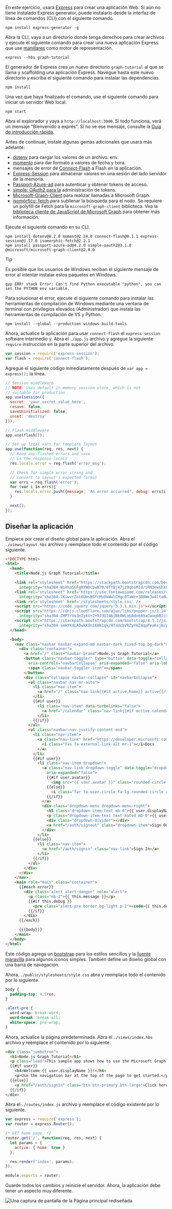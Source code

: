 <!-- markdownlint-disable MD002 MD041 -->

En este ejercicio, usará [Express](http://expressjs.com/) para crear una aplicación Web. Si aún no tiene instalado Express generator, puede instalarlo desde la interfaz de línea de comandos (CLI) con el siguiente comando.

```Shell
npm install express-generator -g
```

Abra la CLI, vaya a un directorio donde tenga derechos para crear archivos y ejecute el siguiente comando para crear una nueva aplicación Express que use [manillares](http://handlebarsjs.com/) como motor de representación.

```Shell
express --hbs graph-tutorial
```

El generador de Express crea un nuevo directorio `graph-tutorial` al que se llama y scaffolding una aplicación Express. Navegue hasta este nuevo directorio y escriba el siguiente comando para instalar las dependencias.

```Shell
npm install
```

Una vez que haya finalizado el comando, use el siguiente comando para iniciar un servidor Web local.

```Shell
npm start
```

Abra el explorador y vaya a `http://localhost:3000`. Si todo funciona, verá un mensaje "Bienvenido a exprés". Si no ve ese mensaje, consulte la [Guía de introducción rápida](http://expressjs.com/starter/generator.html).

Antes de continuar, instale algunas gemas adicionales que usará más adelante:

- [dotenv](https://github.com/motdotla/dotenv) para cargar los valores de un archivo. env.
- [momento](https://github.com/moment/moment/) para dar formato a valores de fecha y hora.
- mensajes de error de [Connect-Flash](https://github.com/jaredhanson/connect-flash) a Flash en la aplicación.
- [Express-Session](https://github.com/expressjs/session) para almacenar valores en una sesión del lado servidor de la memoria.
- [Passport-Azure-ad](https://github.com/AzureAD/passport-azure-ad) para autenticar y obtener tokens de acceso.
- [simple: OAuth2 para la](https://github.com/lelylan/simple-oauth2) administración de tokens.
- [Microsoft-Graph-Client](https://github.com/microsoftgraph/msgraph-sdk-javascript) para realizar llamadas a Microsoft Graph.
- [isomórfico: fetch](https://github.com/matthew-andrews/isomorphic-fetch) para subllenar la búsqueda para el nodo. Se requiere un polyfill de Fetch para la `microsoft-graph-client` biblioteca. Vea la [biblioteca cliente de JavaScript de Microsoft Graph](https://github.com/microsoftgraph/msgraph-sdk-javascript/wiki/Migration-from-1.x.x-to-2.x.x#polyfill-only-when-required) para obtener más información.

Ejecute el siguiente comando en su CLI.

```Shell
npm install dotenv@8.2.0 moment@2.24.0 connect-flash@0.1.1 express-session@1.17.0 isomorphic-fetch@2.2.1
npm install passport-azure-ad@4.2.0 simple-oauth2@3.1.0 @microsoft/microsoft-graph-client@2.0.0
```

> [!TIP]
> Es posible que los usuarios de Windows reciban el siguiente mensaje de error al intentar instalar estos paquetes en Windows.
>
> ```Shell
> gyp ERR! stack Error: Can't find Python executable "python", you can set the PYTHON env variable.
> ```
>
> Para solucionar el error, ejecute el siguiente comando para instalar las herramientas de compilación de Windows mediante una ventana de terminal con privilegios elevados (Administrador) que instala las herramientas de compilación de VS y Python.
>
> ```Shell
> npm install --global --production windows-build-tools
> ```

Ahora, actualice la aplicación para usar `connect-flash` el `express-session` software intermedio y. Abra el `./app.js` archivo y agregue la siguiente `require` instrucción en la parte superior del archivo.

```js
var session = require('express-session');
var flash = require('connect-flash');
```

Agregue el siguiente código inmediatamente después de `var app = express();` la línea.

```js
// Session middleware
// NOTE: Uses default in-memory session store, which is not
// suitable for production
app.use(session({
  secret: 'your_secret_value_here',
  resave: false,
  saveUninitialized: false,
  unset: 'destroy'
}));

// Flash middleware
app.use(flash());

// Set up local vars for template layout
app.use(function(req, res, next) {
  // Read any flashed errors and save
  // in the response locals
  res.locals.error = req.flash('error_msg');

  // Check for simple error string and
  // convert to layout's expected format
  var errs = req.flash('error');
  for (var i in errs){
    res.locals.error.push({message: 'An error occurred', debug: errs[i]});
  }

  next();
});
```

## <a name="design-the-app"></a>Diseñar la aplicación

Empiece por crear el diseño global para la aplicación. Abra el `./views/layout.hbs` archivo y reemplace todo el contenido por el código siguiente.

```html
<!DOCTYPE html>
<html>
  <head>
    <title>Node.js Graph Tutorial</title>

    <link rel="stylesheet" href="https://stackpath.bootstrapcdn.com/bootstrap/4.1.1/css/bootstrap.min.css"
      integrity="sha384-WskhaSGFgHYWDcbwN70/dfYBj47jz9qbsMId/iRN3ewGhXQFZCSftd1LZCfmhktB" crossorigin="anonymous">
    <link rel="stylesheet" href="https://use.fontawesome.com/releases/v5.1.0/css/all.css"
      integrity="sha384-lKuwvrZot6UHsBSfcMvOkWwlCMgc0TaWr+30HWe3a4ltaBwTZhyTEggF5tJv8tbt" crossorigin="anonymous">
    <link rel='stylesheet' href='/stylesheets/style.css' />
    <script src="https://code.jquery.com/jquery-3.3.1.min.js"></script>
    <script src="https://cdnjs.cloudflare.com/ajax/libs/popper.js/1.14.3/umd/popper.min.js"
      integrity="sha384-ZMP7rVo3mIykV+2+9J3UJ46jBk0WLaUAdn689aCwoqbBJiSnjAK/l8WvCWPIPm49" crossorigin="anonymous"></script>
    <script src="https://stackpath.bootstrapcdn.com/bootstrap/4.1.1/js/bootstrap.min.js"
      integrity="sha384-smHYKdLADwkXOn1EmN1qk/HfnUcbVRZyYmZ4qpPea6sjB/pTJ0euyQp0Mk8ck+5T" crossorigin="anonymous"></script>
  </head>

  <body>
    <nav class="navbar navbar-expand-md navbar-dark fixed-top bg-dark">
      <div class="container">
        <a href="/" class="navbar-brand">Node.js Graph Tutorial</a>
        <button class="navbar-toggler" type="button" data-toggle="collapse" data-target="#navbarCollapse"
          aria-controls="navbarCollapse" aria-expanded="false" aria-label="Toggle navigation">
          <span class="navbar-toggler-icon"></span>
        </button>
        <div class="collapse navbar-collapse" id="navbarCollapse">
          <ul class="navbar-nav mr-auto">
            <li class="nav-item">
              <a href="/" class="nav-link{{#if active.home}} active{{/if}}">Home</a>
            </li>
            {{#if user}}
              <li class="nav-item" data-turbolinks="false">
                <a href="/calendar" class="nav-link{{#if active.calendar}} active{{/if}}">Calendar</a>
              </li>
            {{/if}}
          </ul>
          <ul class="navbar-nav justify-content-end">
            <li class="nav-item">
              <a class="nav-link" href="https://developer.microsoft.com/graph/docs/concepts/overview" target="_blank">
                <i class="fas fa-external-link-alt mr-1"></i>Docs
              </a>
            </li>
            {{#if user}}
              <li class="nav-item dropdown">
                <a class="nav-link dropdown-toggle" data-toggle="dropdown" href="#" role="button" aria-haspopup="true"
                  aria-expanded="false">
                  {{#if user.avatar}}
                    <img src="{{ user.avatar }}" class="rounded-circle align-self-center mr-2" style="width: 32px;">
                  {{else}}
                    <i class="far fa-user-circle fa-lg rounded-circle align-self-center mr-2" style="width: 32px;"></i>
                  {{/if}}
                </a>
                <div class="dropdown-menu dropdown-menu-right">
                  <h5 class="dropdown-item-text mb-0">{{ user.displayName }}</h5>
                  <p class="dropdown-item-text text-muted mb-0">{{ user.email }}</p>
                  <div class="dropdown-divider"></div>
                  <a href="/auth/signout" class="dropdown-item">Sign Out</a>
                </div>
              </li>
            {{else}}
              <li class="nav-item">
                <a href="/auth/signin" class="nav-link">Sign In</a>
              </li>
            {{/if}}
          </ul>
        </div>
      </div>
    </nav>
    <main role="main" class="container">
      {{#each error}}
        <div class="alert alert-danger" role="alert">
          <p class="mb-3">{{ this.message }}</p>
          {{#if this.debug }}
            <pre class="alert-pre border bg-light p-2"><code>{{ this.debug }}</code></pre>
          {{/if}}
        </div>
      {{/each}}

      {{{body}}}
    </main>
  </body>
</html>
```

Este código agrega un [bootstrap](http://getbootstrap.com/) para los estilos sencillos y la [fuente maravilla](https://fontawesome.com/) para algunos iconos simples. También define un diseño global con una barra de navegación.

Ahora, `./public/stylesheets/style.css` abra y reemplace todo el contenido por lo siguiente.

```css
body {
  padding-top: 4.5rem;
}

.alert-pre {
  word-wrap: break-word;
  word-break: break-all;
  white-space: pre-wrap;
}
```

Ahora, actualice la página predeterminada. Abra el `./views/index.hbs` archivo y reemplace el contenido por lo siguiente.

```html
<div class="jumbotron">
  <h1>Node.js Graph Tutorial</h1>
  <p class="lead">This sample app shows how to use the Microsoft Graph API to access Outlook and OneDrive data from Node.js</p>
  {{#if user}}
    <h4>Welcome {{ user.displayName }}!</h4>
    <p>Use the navigation bar at the top of the page to get started.</p>
  {{else}}
    <a href="/auth/signin" class="btn btn-primary btn-large">Click here to sign in</a>
  {{/if}}
</div>
```

Abra el `./routes/index.js` archivo y reemplace el código existente por lo siguiente.

```js
var express = require('express');
var router = express.Router();

/* GET home page. */
router.get('/', function(req, res, next) {
  let params = {
    active: { home: true }
  };

  res.render('index', params);
});

module.exports = router;
```

Guarde todos los cambios y reinicie el servidor. Ahora, la aplicación debe tener un aspecto muy diferente.

![Una captura de pantalla de la Página principal rediseñada](./images/create-app-01.png)

